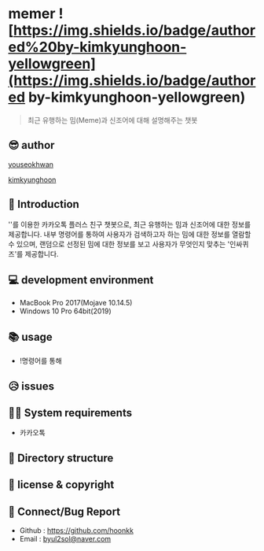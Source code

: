 # memer ![https://img.shields.io/badge/authored%20by-kimkyunghoon-yellowgreen](https://img.shields.io/badge/authored by-kimkyunghoon-yellowgreen)

> 최근 유행하는 밈(Meme)과 신조어에 대해 설명해주는 챗봇

## 😎 author

[youseokhwan](https://github.com/youseokhwan)

[kimkyunghoon](https://github.com/hoonkk)

## 📖 Introduction

''를 이용한 카카오톡 플러스 친구 챗봇으로, 최근 유행하는 밈과 신조어에 대한 정보를 제공합니다. 내부 명령어를 통하여 사용자가 검색하고자 하는 밈에 대한 정보를 열람할 수 있으며, 랜덤으로 선정된 밈에 대한 정보를 보고 사용자가 무엇인지 맞추는 '인싸퀴즈'를 제공합니다.

## 💻 development environment

- MacBook Pro 2017(Mojave 10.14.5)
- Windows 10 Pro 64bit(2019)

## 📚 usage

- !명령어를 통해

## 😥 issues

## 👨‍💻 System requirements

- 카카오톡

## 📂 Directory structure

## 🔑 license & copyright

## 🤝 Connect/Bug Report

- Github : https://github.com/hoonkk
- Email : byul2sol@naver.com       